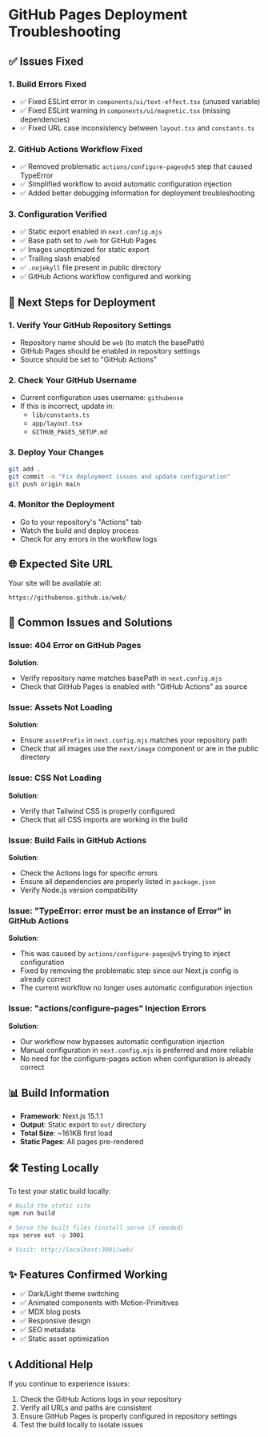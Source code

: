 # GitHub Pages Deployment Troubleshooting

## ✅ Issues Fixed

### 1. **Build Errors Fixed**
- ✅ Fixed ESLint error in `components/ui/text-effect.tsx` (unused variable)
- ✅ Fixed ESLint warning in `components/ui/magnetic.tsx` (missing dependencies)
- ✅ Fixed URL case inconsistency between `layout.tsx` and `constants.ts`

### 2. **GitHub Actions Workflow Fixed**
- ✅ Removed problematic `actions/configure-pages@v5` step that caused TypeError
- ✅ Simplified workflow to avoid automatic configuration injection
- ✅ Added better debugging information for deployment troubleshooting

### 3. **Configuration Verified**
- ✅ Static export enabled in `next.config.mjs`
- ✅ Base path set to `/web` for GitHub Pages
- ✅ Images unoptimized for static export
- ✅ Trailing slash enabled
- ✅ `.nojekyll` file present in public directory
- ✅ GitHub Actions workflow configured and working

## 🚀 Next Steps for Deployment

### 1. **Verify Your GitHub Repository Settings**
- Repository name should be `web` (to match the basePath)
- GitHub Pages should be enabled in repository settings
- Source should be set to "GitHub Actions"

### 2. **Check Your GitHub Username**
- Current configuration uses username: `githubense`
- If this is incorrect, update in:
  - `lib/constants.ts`
  - `app/layout.tsx`
  - `GITHUB_PAGES_SETUP.md`

### 3. **Deploy Your Changes**
```bash
git add .
git commit -m "Fix deployment issues and update configuration"
git push origin main
```

### 4. **Monitor the Deployment**
- Go to your repository's "Actions" tab
- Watch the build and deploy process
- Check for any errors in the workflow logs

## 🌐 Expected Site URL

Your site will be available at:
```
https://githubense.github.io/web/
```

## 🔧 Common Issues and Solutions

### Issue: 404 Error on GitHub Pages
**Solution**: 
- Verify repository name matches basePath in `next.config.mjs`
- Check that GitHub Pages is enabled with "GitHub Actions" as source

### Issue: Assets Not Loading
**Solution**:
- Ensure `assetPrefix` in `next.config.mjs` matches your repository path
- Check that all images use the `next/image` component or are in the public directory

### Issue: CSS Not Loading
**Solution**:
- Verify that Tailwind CSS is properly configured
- Check that all CSS imports are working in the build

### Issue: Build Fails in GitHub Actions
**Solution**:
- Check the Actions logs for specific errors
- Ensure all dependencies are properly listed in `package.json`
- Verify Node.js version compatibility

### Issue: "TypeError: error must be an instance of Error" in GitHub Actions
**Solution**:
- This was caused by `actions/configure-pages@v5` trying to inject configuration
- Fixed by removing the problematic step since our Next.js config is already correct
- The current workflow no longer uses automatic configuration injection

### Issue: "actions/configure-pages" Injection Errors
**Solution**:
- Our workflow now bypasses automatic configuration injection
- Manual configuration in `next.config.mjs` is preferred and more reliable
- No need for the configure-pages action when configuration is already correct

## 📊 Build Information

- **Framework**: Next.js 15.1.1
- **Output**: Static export to `out/` directory
- **Total Size**: ~161KB first load
- **Static Pages**: All pages pre-rendered

## 🛠 Testing Locally

To test your static build locally:
```bash
# Build the static site
npm run build

# Serve the built files (install serve if needed)
npx serve out -p 3001

# Visit: http://localhost:3001/web/
```

## ✨ Features Confirmed Working

- ✅ Dark/Light theme switching
- ✅ Animated components with Motion-Primitives
- ✅ MDX blog posts
- ✅ Responsive design
- ✅ SEO metadata
- ✅ Static asset optimization

## 📞 Additional Help

If you continue to experience issues:
1. Check the GitHub Actions logs in your repository
2. Verify all URLs and paths are consistent
3. Ensure GitHub Pages is properly configured in repository settings
4. Test the build locally to isolate issues
